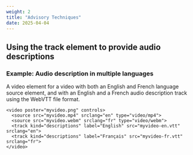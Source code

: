 ```yaml
---
weight: 2
title: "Advisory Techniques"
date: 2025-04-04
---
```


## Using the track element to provide audio descriptions

### Example: Audio description in multiple languages

A video element for a video with both an English and French language source element, and with an English and a French audio description track using the WebVTT file format.

<pre aria-label="Code Example in HTML"><code>&lt;video poster=&quot;myvideo.png&quot; controls&gt;
  &lt;source src=&quot;myvideo.mp4&quot; srclang=&quot;en&quot; type=&quot;video/mp4&quot;&gt;
  &lt;source src=&quot;myvideo.webm&quot; srclang=&quot;fr&quot; type=&quot;video/webm&quot;&gt;
  &lt;track kind=&quot;descriptions&quot; label=&quot;English&quot; src=&quot;myvideo-en.vtt&quot; srclang=&quot;en&quot;&gt;
  &lt;track kind=&quot;descriptions&quot; label=&quot;Français&quot; src=&quot;myvideo-fr.vtt&quot; srclang=&quot;fr&quot;&gt;
&lt;/video&gt;
</code></pre>
